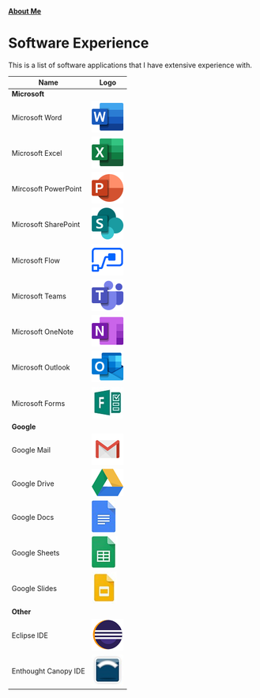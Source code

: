 #### [About Me](./about)


# Software Experience
  This is a list of software applications that I have extensive experience with.

| Name                 | Logo |
|----------------------|------|
|**Microsoft**         |      |
| Microsoft Word       |   ![](./images/Word.png)   |
| Microsoft Excel      |   ![](./images/Excel.png)   |
| Mircosoft PowerPoint |   ![](./images/PowerPoint.png)   |
| Microsoft SharePoint |   ![](./images/SharePoint.png)   |
| Microsoft Flow       |   ![](./images/Flow.png)   |
| Microsoft Teams      |   ![](./images/Teams.png)   |
| Microsoft OneNote    |   ![](./images/OneNote.png)   |
| Microsoft Outlook    |   ![](./images/Outlook.png)   |
| Microsoft Forms      |   ![](./images/Forms.jfif)   |
| **Google**           |      |
| Google Mail          |   ![](./images/Mail.png)   |
| Google Drive         |   ![](./images/Drive.png)   |
| Google Docs          |   ![](./images/Docs.jpg)   |
| Google Sheets        |   ![](./images/Sheets.jpg)   |
| Google Slides        |   ![](./images/Slides.jpg)   |
|**Other**             |      |
| Eclipse IDE          |   ![](./images/Eclipse.png)   |
| Enthought Canopy IDE |   ![](./images/Canopy.jfif)   |
